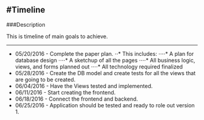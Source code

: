 #Timeline
---

###Description

This is timeline of main goals to achieve.

---

* 05/20/2016 - Complete the paper plan.
⋅⋅* This includes:
⋅⋅⋅⋅* A plan for database design
⋅⋅⋅⋅* A sketchup of all the pages
⋅⋅⋅⋅* All business logic, views, and forms planned out
⋅⋅⋅⋅* All technology required finalized
* 05/28/2016 - Create the DB model and create tests for all the views that are going to be created.
* 06/04/2016 - Have the Views tested and implemented.
* 06/11/2016 - Start creating the frontend.
* 06/18/2016 - Connect the frontend and backend.
* 06/25/2016 - Application should be tested and ready to role out version 1.
